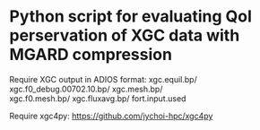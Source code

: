 # Python script for evaluating QoI perservation of XGC data with MGARD compression

Require XGC output in ADIOS format:
xgc.equil.bp/             xgc.f0_debug.00702.10.bp/ xgc.mesh.bp/              
xgc.f0.mesh.bp/           xgc.fluxavg.bp/
fort.input.used	 

Require xgc4py: https://github.com/jychoi-hpc/xgc4py

